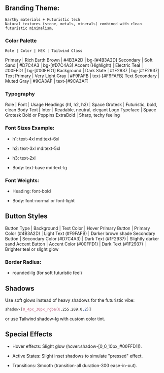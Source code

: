 ## Branding Theme:
    Earthy materials + Futuristic tech
    Natural textures (stone, metals, minerals) combined with clean futuristic minimalism.

### Color Palette

    Role | Color | HEX | Tailwind Class
Primary | Rich Earth Brown | #4B3A2D | bg-[#4B3A2D]
Secondary | Soft Sand | #D7C4A3 | bg-[#D7C4A3]
Accent (Highlight) | Electric Teal | #00FFD1 | bg-[#00FFD1]
Background | Dark Slate | #1F2937 | bg-[#1F2937]
Text Primary | Very Light Gray | #F9FAFB | text-[#F9FAFB]
Text Secondary | Muted Gray | #9CA3AF | text-[#9CA3AF]

### Typography

Role | Font | Usage
Headings (h1, h2, h3) | Space Grotesk | Futuristic, bold, clean
Body Text | Inter | Readable, neutral, elegant
Logo Typeface | Space Grotesk Bold or Poppins ExtraBold | Sharp, techy feeling

### Font Sizes Example:

- h1: text-4xl md:text-6xl

- h2: text-3xl md:text-5xl

- h3: text-2xl

- Body: text-base md:text-lg

### Font Weights:

- Heading: font-bold

- Body: font-normal or font-light

## Button Styles

Button Type | Background | Text Color | Hover
Primary Button | Primary Color (#4B3A2D) | Light Text (#F9FAFB) | Darker brown shade
Secondary Button | Secondary Color (#D7C4A3) | Dark Text (#1F2937) | Slightly darker sand
Accent Button | Accent Color (#00FFD1) | Dark Text (#1F2937) | Brighter teal or slight glow


### Border Radius:

- rounded-lg (for soft futuristic feel)

## Shadows
Use soft glows instead of heavy shadows for the futuristic vibe:

```css
shadow-[0_4px_30px_rgba(0,255,209,0.2)]
```
or use Tailwind shadow-lg with custom color tint.



## Special Effects

- Hover effects: Slight glow (hover:shadow-[0_0_10px_#00FFD1]).

- Active States: Slight inset shadows to simulate "pressed" effect.

- Transitions: Smooth (transition-all duration-300 ease-in-out).